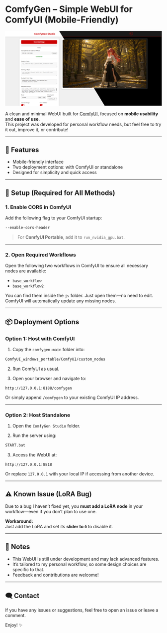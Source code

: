 # ComfyGen – Simple WebUI for ComfyUI (Mobile-Friendly)

![ComfyGen Preview](assets/screenshot.jpg)

A clean and minimal WebUI built for [ComfyUI](https://github.com/comfyanonymous/ComfyUI), focused on **mobile usability** and **ease of use**.  
This project was developed for personal workflow needs, but feel free to try it out, improve it, or contribute!

---

## 🚀 Features

- Mobile-friendly interface
- Two deployment options: with ComfyUI or standalone
- Designed for simplicity and quick access

---

## 🔧 Setup (Required for All Methods)

### 1. Enable CORS in ComfyUI

Add the following flag to your ComfyUI startup:

```bash
--enable-cors-header
```

> For **ComfyUI Portable**, add it to `run_nvidia_gpu.bat`.

---

### 2. Open Required Workflows

Open the following two workflows in ComfyUI to ensure all necessary nodes are available:

- `base_workflow`
- `base_workflow2`

You can find them inside the `js` folder. Just open them—no need to edit. ComfyUI will automatically update any missing nodes.

---

## 📦 Deployment Options

### Option 1: Host with ComfyUI

1. Copy the `comfygen-main` folder into:

```bash
ComfyUI_windows_portable/ComfyUI/custom_nodes
```

2. Run ComfyUI as usual.

3. Open your browser and navigate to:

```
http://127.0.0.1:8188/comfygen
```

Or simply append `/comfygen` to your existing ComfyUI IP address.

---

### Option 2: Host Standalone

1. Open the `ComfyGen Studio` folder.

2. Run the server using:

```bash
START.bat
```

3. Access the WebUI at:

```
http://127.0.0.1:8818
```

Or replace `127.0.0.1` with your local IP if accessing from another device.

---

## ⚠️ Known Issue (LoRA Bug)

Due to a bug I haven’t fixed yet, you **must add a LoRA node** in your workflow—even if you don’t plan to use one.

**Workaround:**  
Just add the LoRA and set its **slider to `0`** to disable it.

---

## 🙏 Notes

- This WebUI is still under development and may lack advanced features.
- It’s tailored to my personal workflow, so some design choices are specific to that.
- Feedback and contributions are welcome!

---

## 🗨️ Contact

If you have any issues or suggestions, feel free to open an issue or leave a comment.

Enjoy! ✨